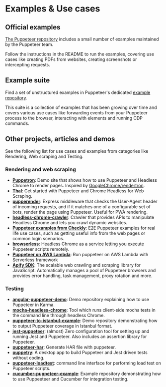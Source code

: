 # Examples & Use cases

## Official examples

[The Puppeteer repository](https://github.com/puppeteer/puppeteer/tree/main/examples) includes a small number of examples maintained by the Puppeteer team.

Follow the instructions in the README to run the examples, covering use cases like creating PDFs from websites, creating screenshots or intercepting requests.

## Example suite

Find a set of unstructured examples in Puppeteer's dedicated [example repository](https://github.com/puppeteer/examples).

This suite is a collection of examples that has been growing over time and covers various use cases like forwarding events
from your Puppeteer process to the browser, interacting with elements and running CDP commands.

## Other projects, articles and demos

See the following list for use cases and examples from categories like Rendering, Web scraping and Testing.

### Rendering and web scraping

- **[Puppetron](https://github.com/cheeaun/puppetron)**: Demo site that shows
  how to use Puppeteer and Headless Chrome to render pages. Inspired by
  [GoogleChrome/rendertron](https://github.com/GoogleChrome/rendertron).
- **[Thal](https://medium.com/@e_mad_ehsan/getting-started-with-puppeteer-and-chrome-headless-for-web-scrapping-6bf5979dee3e)**:
  Get started with Puppeteer and Chrome Headless for Web Scraping.
- **[pupperender](https://github.com/LasaleFamine/pupperender)**: Express
  middleware that checks the User-Agent header of incoming requests, and if
  it matches one of a configurable set of bots, render the page using Puppeteer.
  Useful for PWA rendering.
- **[headless-chrome-crawler](https://github.com/yujiosaka/headless-chrome-crawler)**:
  Crawler that provides APIs to manipulate Headless Chrome and lets you crawl
  dynamic websites.
- **[Puppeteer examples from Checkly](https://web.archive.org/web/20240811200732/https://www.checklyhq.com/learn/headless/basics-puppeteer-intro/)**:
  E2E Puppeteer examples for real life use cases, such as getting
  useful info from the web pages or common login scenarios.
- **[browserless](https://github.com/browserless/browserless)**: Headless
  Chrome as a service letting you execute Puppeteer scripts remotely.
- **[Puppeteer on AWS Lambda](https://github.com/jay-deshmukh/headless-chrome-with-puppeteer-on-AWS-lambda-with-serverless-framework)**:
  Run puppeteer on AWS Lambda with Serverless framework
- **[Apify SDK](https://github.com/apifytech/apify-js)**: The scalable web
  crawling and scraping library for JavaScript. Automatically manages a pool of
  Puppeteer browsers and provides error handling, task management, proxy
  rotation and more.

### Testing

- **[angular-puppeteer-demo](https://github.com/Quramy/angular-puppeteer-demo)**:
  Demo repository explaining how to use Puppeteer in Karma.
- **[mocha-headless-chrome](https://github.com/direct-adv-interfaces/mocha-headless-chrome)**:
  Tool which runs client-side mocha tests in the command line through headless
  Chrome.
- **[puppeteer-to-istanbul-example](https://github.com/bcoe/puppeteer-to-istanbul-example)**:
  Demo repository demonstrating how to output Puppeteer coverage in Istanbul
  format.
- **[jest-puppeteer](https://github.com/smooth-code/jest-puppeteer)**: (almost)
  Zero configuration tool for setting up and running Jest and Puppeteer. Also
  includes an assertion library for Puppeteer.
- **[puppeteer-har](https://github.com/Everettss/puppeteer-har)**: Generate HAR
  file with puppeteer.
- **[puppetry](https://puppetry.app/)**: A desktop app to build Puppeteer and
  Jest driven tests without coding.
- **[puppeteer-loadtest](https://github.com/svenkatreddy/puppeteer-loadtest)**:
  command line interface for performing load test on Puppeteer scripts.
- **[cucumber-puppeteer-example](https://github.com/mlampedx/cucumber-puppeteer-example)**:
  Example repository demonstrating how to use Puppeeteer and Cucumber for
  integration testing.
